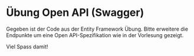 # Übung Open API (Swagger)

Gegeben ist der Code aus der Entity Framework Übung.
Bitte erweitere die Endpunkte um eine Open API-Spezifikation wie in der Vorlesung gezeigt.

Viel Spass damit!